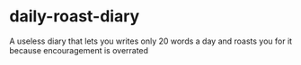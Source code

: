 # daily-roast-diary
A useless diary that lets you writes only 20 words a day and roasts you for it because encouragement is overrated
